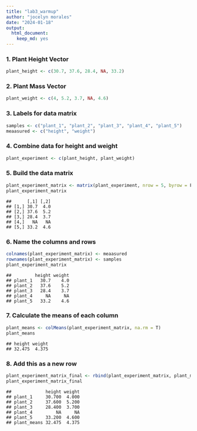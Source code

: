 ```yaml
---
title: "lab3_warmup"
author: "jocelyn morales"
date: "2024-01-18"
output: 
  html_document: 
    keep_md: yes
---
```




### 1. Plant Height Vector 


```r
plant_height <- c(30.7, 37.6, 28.4, NA, 33.2)
```

### 2. Plant Mass Vector 


```r
plant_weight <- c(4, 5.2, 3.7, NA, 4.6)
```

### 3. Labels for data matrix 


```r
samples <- c("plant_1", "plant_2", "plant_3", "plant_4", "plant_5")
meaasured <- c("height", "weight")
```

### 4. Combine data for height and weight 


```r
plant_experiment <- c(plant_height, plant_weight)
```

### 5. Build the data matrix 


```r
plant_experiment_matrix <- matrix(plant_experiment, nrow = 5, byrow = F)
plant_experiment_matrix
```

```
##      [,1] [,2]
## [1,] 30.7  4.0
## [2,] 37.6  5.2
## [3,] 28.4  3.7
## [4,]   NA   NA
## [5,] 33.2  4.6
```
### 6. Name the columns and rows 


```r
colnames(plant_experiment_matrix) <- meaasured
rownames(plant_experiment_matrix) <- samples
plant_experiment_matrix
```

```
##         height weight
## plant_1   30.7    4.0
## plant_2   37.6    5.2
## plant_3   28.4    3.7
## plant_4     NA     NA
## plant_5   33.2    4.6
```

### 7. Calculate the means of each column 


```r
plant_means <- colMeans(plant_experiment_matrix, na.rm = T)
plant_means
```

```
## height weight 
## 32.475  4.375
```

### 8. Add this as a new row 


```r
plant_experiment_matrix_final <- rbind(plant_experiment_matrix, plant_means)
plant_experiment_matrix_final
```

```
##             height weight
## plant_1     30.700  4.000
## plant_2     37.600  5.200
## plant_3     28.400  3.700
## plant_4         NA     NA
## plant_5     33.200  4.600
## plant_means 32.475  4.375
```

